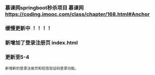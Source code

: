 ### 慕课网springboot秒杀项目 慕课网 https://coding.imooc.com/class/chapter/168.html#Anchor 
### 缓慢更新中 ！！！！ 
### 新增加了登录注册页 index.html

### 更新至5-4

` 新增新的登录注册页和短信验证码登录功能。 `




